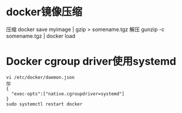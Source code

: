 # docker镜像压缩
压缩 docker save myimage | gzip > somename.tgz
解压 gunzip -c somename.tgz | docker load

# Docker cgroup driver使用systemd
```shell
vi /etc/docker/daemon.json
加
{
  "exec-opts":["native.cgroupdriver=systemd"]
}
sudo systemctl restart docker
```
